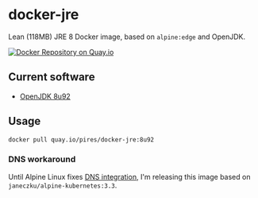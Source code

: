 # docker-jre
Lean (118MB) JRE 8 Docker image, based on `alpine:edge` and OpenJDK.

[![Docker Repository on Quay.io](https://quay.io/repository/pires/docker-jre/status "Docker Repository on Quay.io")](https://quay.io/repository/pires/docker-jre)

## Current software

* [OpenJDK 8u92](http://openjdk.java.net/projects/jdk8u/releases/8u92.html)

## Usage

```
docker pull quay.io/pires/docker-jre:8u92
```

### DNS workaround

Until Alpine Linux fixes [DNS integration](https://github.com/gliderlabs/docker-alpine/blob/master/docs/caveats.md#dns), I'm releasing this image based on `janeczku/alpine-kubernetes:3.3`.
